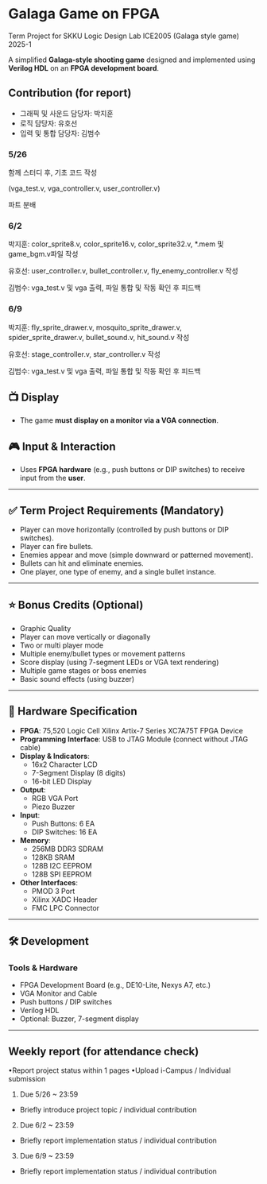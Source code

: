 # Galaga Game on FPGA
Term Project for SKKU Logic Design Lab ICE2005 (Galaga style game) 2025-1

A simplified **Galaga-style shooting game** designed and implemented using **Verilog HDL** on an **FPGA development board**.

## Contribution (for report)
- 그래픽 및 사운드 담당자: 박지훈
- 로직 담당자: 유호선
- 입력 및 통합 담당자: 김범수

### 5/26
함께 스터디 후, 기초 코드 작성

(vga_test.v, vga_controller.v, user_controller.v)

파트 분배

### 6/2
박지훈: color_sprite8.v, color_sprite16.v, color_sprite32.v, *.mem 및 game_bgm.v파일 작성

유호선: user_controller.v, bullet_controller.v, fly_enemy_controller.v 작성

김범수: vga_test.v 및 vga 출력, 파일 통합 및 작동 확인 후 피드백

### 6/9
박지훈: fly_sprite_drawer.v, mosquito_sprite_drawer.v, spider_sprite_drawer.v, bullet_sound.v, hit_sound.v 작성

유호선: stage_controller.v, star_controller.v 작성

김범수: vga_test.v 및 vga 출력, 파일 통합 및 작동 확인 후 피드백



## 📺 Display

- The game **must display on a monitor via a VGA connection**.

## 🎮 Input & Interaction

- Uses **FPGA hardware** (e.g., push buttons or DIP switches) to receive input from the **user**.

---

## ✅ Term Project Requirements (Mandatory)

- Player can move horizontally (controlled by push buttons or DIP switches).
- Player can fire bullets.
- Enemies appear and move (simple downward or patterned movement).
- Bullets can hit and eliminate enemies.
- One player, one type of enemy, and a single bullet instance.

---

## ⭐ Bonus Credits (Optional)

- Graphic Quality
- Player can move vertically or diagonally
- Two or multi player mode
- Multiple enemy/bullet types or movement patterns
- Score display (using 7-segment LEDs or VGA text rendering)
- Multiple game stages or boss enemies
- Basic sound effects (using buzzer)

---

## 🧰 Hardware Specification

- **FPGA**: 75,520 Logic Cell Xilinx Artix-7 Series XC7A75T FPGA Device
- **Programming Interface**: USB to JTAG Module (connect without JTAG cable)
- **Display & Indicators**:
  - 16x2 Character LCD
  - 7-Segment Display (8 digits)
  - 16-bit LED Display
- **Output**:
  - RGB VGA Port
  - Piezo Buzzer
- **Input**:
  - Push Buttons: 6 EA
  - DIP Switches: 16 EA
- **Memory**:
  - 256MB DDR3 SDRAM
  - 128KB SRAM
  - 128B I2C EEPROM
  - 128B SPI EEPROM
- **Other Interfaces**:
  - PMOD 3 Port
  - Xilinx XADC Header
  - FMC LPC Connector
 
---

## 🛠 Development

### Tools & Hardware
- FPGA Development Board (e.g., DE10-Lite, Nexys A7, etc.)
- VGA Monitor and Cable
- Push buttons / DIP switches
- Verilog HDL
- Optional: Buzzer, 7-segment display

---


## Weekly report (for attendance check)
•Report project status within 1 pages 
•Upload i-Campus / Individual submission

1) Due 5/26 ~ 23:59
- Briefly introduce project topic / individual contribution
2) Due 6/2 ~ 23:59
- Briefly report implementation status / individual contribution
3) Due 6/9 ~ 23:59
- Briefly report implementation status / individual contribution
